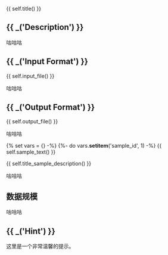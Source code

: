 {{ self.title() }}

## {{ _('Description') }}

咕咕咕

## {{ _('Input Format') }}

{{ self.input_file() }}

咕咕咕

## {{ _('Output Format') }}

{{ self.output_file() }}

咕咕咕

{% set vars = {} -%}
{%- do vars.__setitem__('sample_id', 1) -%}
{{ self.sample_text() }}

{{ self.title_sample_description() }}

咕咕咕


## 数据规模

咕咕咕

## {{ _('Hint') }}

这里是一个非常温馨的提示。
